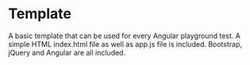 Template
========

A basic template that can be used for every Angular playground test. A 
simple HTML index.html file as well as app.js file is included. Bootstrap,
jQuery and Angular are all included.
